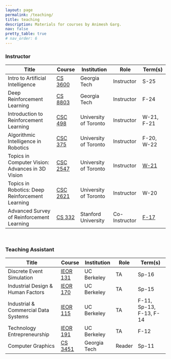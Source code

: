 ```yaml
---
layout: page
permalink: /teaching/
title: teaching
description: Materials for courses by Animesh Garg.
nav: false
pretty_table: true
# nav_order: 6
---
```


### Instructor

| Title                                            | Course                                                                                             | Institution           | Role          | Term(s)                                                                      |
| ------------------------------------------------ | -------------------------------------------------------------------------------------------------- | --------------------- | ------------- | ---------------------------------------------------------------------------- |
| Intro to Artificial Intelligence                 | [CS 3600](https://oscar.gatech.edu/bprod/bwckschd.p_disp_detail_sched?term_in=202502&crn_in=21464) | Georgia Tech          | Instructor    | S-25                                                                         |
| Deep Reinforcement Learning                      | [CS 8803](https://www.pair.toronto.edu/cs8803-drl-f24/)                                            | Georgia Tech          | Instructor    | F-24                                                                         |
| Introduction to Reinforcement Learning           | [CSC 498](https://www.pair.toronto.edu/csc498-f21)                                                 | University of Toronto | Instructor    | W-21, F-21                                                                   |
| Algorithmic Intelligence in Robotics             | [CSC 375](https://www.pair.toronto.edu/csc375-f20)                                                 | University of Toronto | Instructor    | F-20, W-22                                                                   |
| Topics in Computer Vision: Advances in 3D Vision | [CSC 2547](https://www.pair.toronto.edu/csc2547-w21)                                               | University of Toronto | Instructor    | [W-21](https://www.youtube.com/channel/UCrsmAXnwu6sgccWevW12Dfg)             |
| Topics in Robotics: Deep Reinforcement Learning  | [CSC 2621](https://wwww.pair.toronto.edu/csc2621-w20)                                              | University of Toronto | Instructor    | W-20                                                                         |
| Advanced Survey of Reinforcement Learning        | [CS 332](http://cs332.stanford.edu/#!index.md)                                                     | Stanford University   | Co-Instructor | [F-17](http://web.stanford.edu/class/archive/cs/cs332/cs332.1182/#!index.md) |

<br>

### Teaching Assistant

| Title                                | Course                                                     | Institution  | Role   | Term(s)                 |
| ------------------------------------ | ---------------------------------------------------------- | ------------ | ------ | ----------------------- |
| Discrete Event Simulation            | [IEOR 131](http://www.ieor.berkeley.edu/~ieor131/)         | UC Berkeley  | TA     | Sp-16                   |
| Industrial Design & Human Factors    | [IEOR 170](http://www.ieor.berkeley.edu/~ieor170/)         | UC Berkeley  | TA     | Sp-15                   |
| Industrial & Commercial Data Systems | [IEOR 115](http://www.ieor.berkeley.edu/~ieor115/)         | UC Berkeley  | TA     | F-11, Sp-13, F-13, F-14 |
| Technology Entrepreneurship          | [IEOR 191](http://www2.ieor.berkeley.edu/courses/ieor-191) | UC Berkeley  | TA     | F-12                    |
| Computer Graphics                    | [CS 3451](http://www.cc.gatech.edu/graphics/courses.html)  | Georgia Tech | Reader | Sp-11                   |
